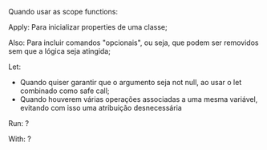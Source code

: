 Quando usar as scope functions:

Apply: Para inicializar properties de uma classe;

Also: Para incluir comandos "opcionais", ou seja, que podem ser removidos sem que a lógica seja atingida;

Let: 
- Quando quiser garantir que o argumento seja not null, ao usar o let combinado como safe call;
- Quando houverem várias operações associadas a uma mesma variável, evitando com isso uma atribuição desnecessária

Run: ?

With: ?